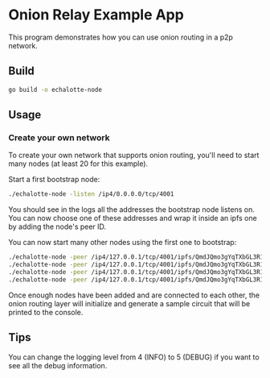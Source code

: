 # Onion Relay Example App

This program demonstrates how you can use onion routing in a p2p network.

## Build

```bash
go build -o echalotte-node
```

## Usage

### Create your own network

To create your own network that supports onion routing, you'll need to start
many nodes (at least 20 for this example).

Start a first bootstrap node:

```bash
./echalotte-node -listen /ip4/0.0.0.0/tcp/4001
```

You should see in the logs all the addresses the bootstrap node listens on.
You can now choose one of these addresses and wrap it inside an ipfs one by
adding the node's peer ID.

You can now start many other nodes using the first one to bootstrap:

```bash
./echalotte-node -peer /ip4/127.0.0.1/tcp/4001/ipfs/QmdJQmo3gYqTXbGL3R1j8Zgw4svP6zLkkFqP6fBXR9Gnt1 -listen /ip4/0.0.0.0/tcp/4002
./echalotte-node -peer /ip4/127.0.0.1/tcp/4001/ipfs/QmdJQmo3gYqTXbGL3R1j8Zgw4svP6zLkkFqP6fBXR9Gnt1 -listen /ip4/0.0.0.0/tcp/4003
./echalotte-node -peer /ip4/127.0.0.1/tcp/4001/ipfs/QmdJQmo3gYqTXbGL3R1j8Zgw4svP6zLkkFqP6fBXR9Gnt1 -listen /ip4/0.0.0.0/tcp/4004
./echalotte-node -peer /ip4/127.0.0.1/tcp/4001/ipfs/QmdJQmo3gYqTXbGL3R1j8Zgw4svP6zLkkFqP6fBXR9Gnt1 -listen /ip4/0.0.0.0/tcp/4005
```

Once enough nodes have been added and are connected to each other, the onion
routing layer will initialize and generate a sample circuit that will be
printed to the console.

## Tips

You can change the logging level from 4 (INFO) to 5 (DEBUG) if you want to see
all the debug information.
